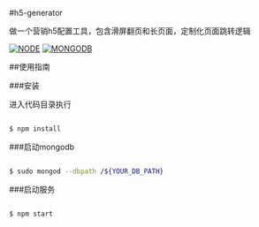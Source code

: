 #h5-generator

做一个营销h5配置工具，包含滑屏翻页和长页面，定制化页面跳转逻辑

[![NODE](https://img.shields.io/badge/NODE-%5E8.7.0-green.svg)](https://nodejs.org)
[![MONGODB](https://img.shields.io/badge/MONGODB-%5E3.4.6-yellowgreen.svg)](https://www.mongodb.com/)

##使用指南

###安装

进入代码目录执行

```bash

$ npm install

```

###启动mongodb

```bash

$ sudo mongod --dbpath /${YOUR_DB_PATH}

```

###启动服务

```bash

$ npm start

```
